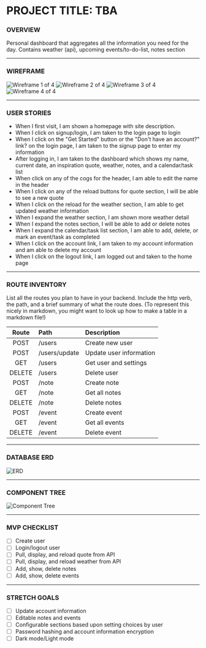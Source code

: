 # PROJECT TITLE: TBA

### OVERVIEW
<p>Personal dashboard that aggregates all the information you need for the day. Contains weather (api), upcoming events/to-do-list, notes section</p>

---

### WIREFRAME
![Wireframe 1 of 4](./assets/WF1.jpg)
![Wireframe 2 of 4](./assets/WF2.jpg)
![Wireframe 3 of 4](./assets/WF3.jpg)
![Wireframe 4 of 4](./assets/WF4.jpg)


---

### USER STORIES
- When I first visit, I am shown a homepage with site description.
- When I click on signup/login, I am taken to the login page to login
- When I click on the "Get Started" button or the "Don't have an account?" link? on the login page, I am taken to the signup page to enter my information
- After logging in, I am taken to the dashboard which shows my name, current date, an inspiration quote, weather, notes, and a calendar/task list
- When click on any of the cogs for the header, I am able to edit the name in the header
- When I click on any of the reload buttons for quote section, I will be able to see a new quote
- When I click on the reload for the weather section, I am able to get updated weather information
- When I expand the weather section, I am shown more weather detail
- When I expand the notes section, I will be able to add or delete notes
- When I expand the calendar/task list section, I am able to add, delete, or mark an event/task as completed
- When I click on the account link, I am taken to my account information and am able to delete my account
- When I click on the logout link, I am logged out and taken to the home page

---

### ROUTE INVENTORY
<p>List all the routes you plan to have in your backend. Include the http verb, the path, and a brief summary of what the route does. (To represent this nicely in markdown, you might want to look up how to make a table in a markdown file!)</p>

| Route | Path | Description |
| :---: | :--- | :--- |
| POST | /users | Create new user |
| POST | /users/update | Update user information |
| GET | /users | Get user and settings |
| DELETE | /users | Delete user |
| POST | /note | Create note |
| GET | /note | Get all notes |
| DELETE | /note | Delete notes |
| POST | /event | Create event |
| GET | /event | Get all events |
| DELETE | /event | Delete event |

---

### DATABASE ERD
![ERD](./assets/P3-ERD.png)

---

### COMPONENT TREE
![Component Tree](./assets/P3-Comp-Tree.jpg)

---

### MVP CHECKLIST
- [ ] Create user
- [ ] Login/logout user
- [ ] Pull, display, and reload quote from API
- [ ] Pull, display, and reload weather from API
- [ ] Add, show, delete notes
- [ ] Add, show, delete events

---

### STRETCH GOALS
- [ ] Update account information
- [ ] Editable notes and events
- [ ] Configurable sections based upon setting choices by user
- [ ] Password hashing and account information encryption
- [ ] Dark mode/Light mode